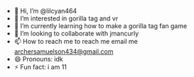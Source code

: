 - 👋 Hi, I’m @lilcyan464
- 👀 I’m interested in gorilla tag and vr
- 🌱 I’m currently learning how to make a gorilla tag fan game
- 💞️ I’m looking to collaborate with jmancurly
- 📫 How to reach me to reach me email me archersamuelson434@gmail.com
- 😄 Pronouns: idk
- ⚡ Fun fact: i am 11

<!---
lilcyan464/lilcyan464 is a ✨ special ✨ repository because its `README.md` (this file) appears on your GitHub profile.
You can click the Preview link to take a look at your changes.
--->
